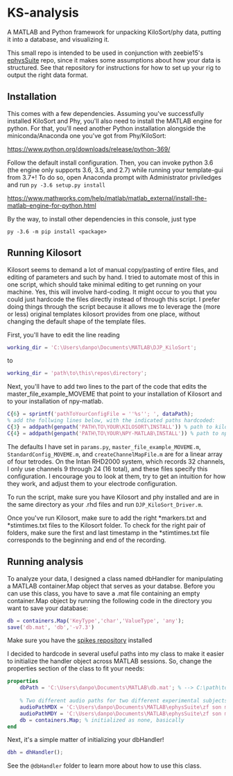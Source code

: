 # KS-analysis
A MATLAB and Python framework for unpacking KiloSort/phy data, putting it into a database, and visualizing it.

This small repo is intended to be used in conjunction with zeebie15's [ephysSuite](https://github.com/zeebie15/ephysSuite) repo, since it makes some assumptions about how your data is structured. See that repository for instructions for how to set up your rig to output the right data format.

## Installation
This comes with a few dependencies. Assuming you've successfully installed KiloSort and Phy, you'll also need to install the MATLAB engine for python. For that, you'll need another Python installation alongside the miniconda/Anaconda one you've got from Phy/KiloSort: 

https://www.python.org/downloads/release/python-369/

Follow the default install configuration. Then, you can invoke python 3.6 (the engine only supports 3.6, 3.5, and 2.7) while running your template-gui from 3.7+! To do so, open Anaconda prompt with Administrator priviledges and run `py -3.6 setup.py install`

https://www.mathworks.com/help/matlab/matlab_external/install-the-matlab-engine-for-python.html

By the way, to install other dependencies in this console, just type 

``py -3.6 -m pip install <package>``

## Running Kilosort
Kilosort seems to demand a lot of manual copy/pasting of entire files, and editing of parameters and such by hand. I tried to automate most of this in one script, which should take minimal editing to get running on your machine. Yes, this will involve hard-coding. It might occur to you that you could just hardcode the files directly instead of through this script. I prefer doing things through the script because it allows me to leverage the (more or less) original templates kilosort provides from one place, without changing the default shape of the template files.

First, you'll have to edit the line reading
```Matlab
working_dir = 'C:\Users\danpo\Documents\MATLAB\DJP_KiloSort';
```
to 

```Matlab
working_dir = 'path\to\this\repos\directory';
```

Next, you'll have to add two lines to the part of the code that edits the master_file_example_MOVEME that point to your installation of Kilosort and to your installation of npy-matlab.

```Matlab
C{6} = sprintf('pathToYourConfigFile = ''%s''; ', dataPath);
% add the follwing lines below, with the indicated paths hardcoded:
C{3} = addpath(genpath('PATH\TO\YOUR\KILOSORT\INSTALL')) % path to kilosort folder
C{4} = addpath(genpath('PATH\TO\YOUR\NPY-MATLAB\INSTALL')) % path to npy-matlab scripts
```

The defaults I have set in `params.py`, `master_file_example_MOVEME.m`, `StandardConfig_MOVEME.m`, and `createChannelMapFile.m` are for a linear array of four tetrodes. On the Intan RHD2000 system, which records 32 channels, I only use channels 9 through 24 (16 total), and these files specify this configuration. I encourage you to look at them, try to get an intuition for how they work, and adjust them to your electrode configuration.

To run the script, make sure you have Kilosort and phy installed and are in the same directory as your .rhd files and run `DJP_KiloSort_Driver.m`.

Once you've run Kilosort, make sure to add the right \*markers.txt and \*stimtimes.txt files to the Kilosort folder. To check for the right pair of folders, make sure the first and last timestamp in the \*stimtimes.txt file corresponds to the beginning and end of the recording.

## Running analysis
To analyze your data, I designed a class named dbHandler for manipulating a MATLAB container.Map object that serves as your databse. Before you can use this class, you have to save a .mat file containing an empty container.Map object by running the following code in the directory you want to save your database:

```Matlab
db = containers.Map('KeyType','char','ValueType', 'any');
save('db.mat', 'db','-v7.3')
```

Make sure you have the [spikes repository](https://github.com/cortex-lab/spikes/) installed

I decided to hardcode in several useful paths into my class to make it easier to initialize the handler object across MATLAB sessions. So, change the properties section of the class to fit your needs:

```Matlab
properties
    dbPath = 'C:\Users\danpo\Documents\MATLAB\db.mat'; % --> C:\path\to\your\db.mat
    
    % Two different audio paths for two different experimental subjects, mdx and mdy
    audioPathMDX = 'C:\Users\danpo\Documents\MATLAB\ephysSuite\zf son mdx';
    audioPathMDY = 'C:\Users\danpo\Documents\MATLAB\ephysSuite\zf son mdy';
    db = containers.Map; % initialized as none, basically
end
```

Next, it's a simple matter of initializing your dbHandler!

```Matlab
dbh = dhHandler();
```
See the `@dbHandler` folder to learn more about how to use this class.
